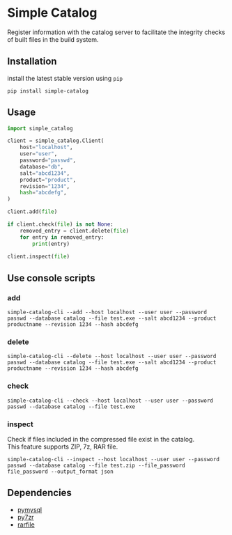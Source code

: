 # Simple Catalog

Register information with the catalog server to facilitate the integrity checks of built files in the build system.

## Installation

install the latest stable version using `pip`

```shell
pip install simple-catalog
```

## Usage

```python
import simple_catalog

client = simple_catalog.Client(
    host="localhost",
    user="user",
    password="passwd",
    database="db",
    salt="abcd1234",
    product="product",
    revision="1234",
    hash="abcdefg",
)

client.add(file)

if client.check(file) is not None:
    removed_entry = client.delete(file)
    for entry in removed_entry:
        print(entry)

client.inspect(file)
```

## Use console scripts

### add
```shell
simple-catalog-cli --add --host localhost --user user --password passwd --database catalog --file test.exe --salt abcd1234 --product productname --revision 1234 --hash abcdefg
```

### delete
```shell
simple-catalog-cli --delete --host localhost --user user --password passwd --database catalog --file test.exe --salt abcd1234 --product productname --revision 1234 --hash abcdefg
```

### check
```shell
simple-catalog-cli --check --host localhost --user user --password passwd --database catalog --file test.exe
```

### inspect
Check if files included in the compressed file exist in the catalog.  
This feature supports ZIP, 7z, RAR file.
```shell
simple-catalog-cli --inspect --host localhost --user user --password passwd --database catalog --file test.zip --file_password file_password --output_format json
```

## Dependencies

* [pymysql](https://github.com/PyMySQL/PyMySQL)
* [py7zr](https://github.com/miurahr/py7zr)
* [rarfile](https://github.com/markokr/rarfile)